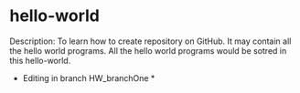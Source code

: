 # hello-world
Description: To learn how to create repository on GitHub. It may contain all the hello world programs.
All the hello world programs would be sotred in this hello-world.

* Editing in branch HW_branchOne *
